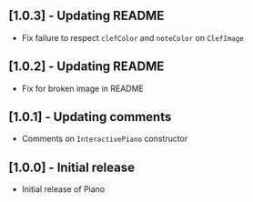 ## [1.0.3] - Updating README

* Fix failure to respect `clefColor` and `noteColor` on `ClefImage`

## [1.0.2] - Updating README

* Fix for broken image in README

## [1.0.1] - Updating comments

* Comments on `InteractivePiano` constructor

## [1.0.0] - Initial release

* Initial release of Piano
